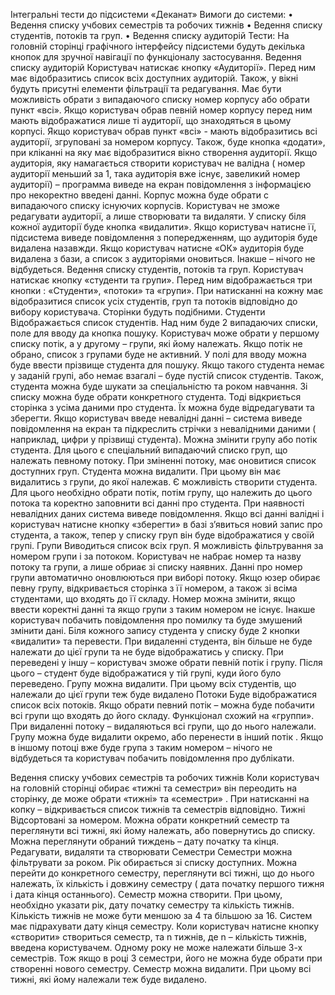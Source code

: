 Інтегральні тести до підсистеми «Деканат»
Вимоги до системи:
•	Ведення списку учбових семестрів та робочих тижнів
•	Ведення списку студентів, потоків та груп.
•	Ведення списку аудиторій
Тести:
На головній сторінці графічного інтерфейсу підсистеми будуть декілька кнопок для зручної навігації по функціоналу застосування.
Ведення списку аудиторій
Користувач натискає кнопку «Аудиторії». Перед ним має відобразитись список всіх доступних аудиторій. Також, у вікні будуть присутні елементи фільтрації та редагування. Має бути можливість обрати з випадаючого списку номер корпусу або обрати пункт «всі». Якщо користувач обрав певній номер корпусу перед ним мають відображатися лише ті аудиторії, що знаходяться в цьому корпусі. Якщо користувач обрав пункт «всі» - мають відобразитись всі аудиторії, згруповані за номером корпусу. 
Також, буде кнопка «додати», при кліканні на яку має відобразитися вікно створення аудиторії. Якщо аудиторія, яку намагається створити користувач не валідна ( номер аудиторії меньший за 1, така аудиторія вже існує, завеликий номер аудиторії) – программа виведе на екран повідомлення з інформацією про некоректно введені данні. Корпус можна буде обрати с випадаючого списку існуючих корпусів.
Користувач не зможе редагувати аудиторії, а лише створювати та видаляти.
У списку біля кожної аудиторії буде кнопка «видалити». Якщо користувач натисне її, підсистема виведе повідомлення з попередженням, що аудиторія буде видалена назавжди. Якщо користувач натисне «ОК» аудиторія буде видалена з бази, а список з аудиторіями оновиться. Інакше – нічого не відбудеться.
Ведення списку студентів, потоків та груп.
Користувач натискає кнопку «студенти та групи». Перед ним відображається три кнопки : «Студенти», «потоки» та «групи». При натисканні на кожну має відобразитися список усіх студентів, груп та потоків відповідно до вибору користувача. Сторінки будуть подібними. 
Студенти
Відображається список студентів. Над ним буде 2 випадаючих списки, поле для вводу да кнопка пошуку. Користувач може обрати у першому списку потік, а у другому – групи, які йому належать. Якщо потік не обрано, список з групами буде не активний. У полі для вводу можна буде ввести прізвище студента для пошуку. Якщо такого студента немає у заданій групі, або немає взагалі – буде пустій список студентів. Також, студента можна буде шукати за спеціальністю та роком навчання.
Зі списку можна буде обрати конкретного студента. Тоді відкриється сторінка з усіма даними про студента. Їх можна буде відредагувати та зберегти. Якщо користувач введе невалідні данні – система виведе повідомлення на екран та підкреслить стрічки з невалідними даними ( наприклад, цифри у прізвищі студента). Можна змінити групу або потік студента. Для цього є спеціальний випадаючий списко груп, що належать певному потоку. При зміненні потоку, має оновитися список доступних груп. Студента можна видалити. При цьому він має видалитись з групи, до якої належав. Є можливість створити студента. Для цього необхідно обрати потік, потім групу, що  належить до цього потока та коректно заповнити всі данні про студента. При наявності невалідних даних система виведе повідомлення. Якщо всі данні валідні і користувач натисне кнопку «зберегти» в базі з’явиться новий запис про студента, а також, тепер у списку груп він буде відображатися у своїй групі.
Групи
Виводиться список всіх груп. Я можливість фільтрування за номером групи і за потоком.
Користувач не набрає номер та назву потоку та групи, а лише обриає зі списку наявних. Данні про номер групи автоматично оновлюються при виборі потоку. Якщо юзер обирає певну групу, відкривається сторінка з її номером, а також зі всіма студентами, що входять до її складу. Номер можна змінити, якщо ввести коректні данні та якщо групи з таким номером не існує. Інакше користувач побачить повідомлення про помилку та буде змушений змінити дані. Біля кожного запису студента у списку буде 2 кнопки «видалити» та перевести. При видаленні студента, він більше не буде належати до цієї групи та не буде відображатись у списку. При переведені у іншу – користувач зможе обрати певній потік і групу. Після цього – студент буде відображатися у тій групі, куди його було переведено. Групу можна видалити. При цьому всіх студентів, що належали до цієї групи теж буде видалено
Потоки
Буде відображатися список всіх потоків. Якщо обрати певний потік – можна буде побачити всі групи що входять до його складу. Функціонал схожий на «группи». При видаленні потоку – видаляються всі групи, що до нього належали. Групу можна буде видалити окремо, або перенести в інший потік . Якщо в іншому потоці вже буде група з таким номером – нічого не відбудеться та користувач побачить повідомлення про дублікати.

Ведення списку учбових семестрів та робочих тижнів
Коли користувач на головній сторінці обирає «тижні та семестри» він переодить на сторінку, де може обрати «тижні» та «семестри» . При натисканні на копку – відкривається список тижнів та семестрів відповідно.
Тижні
Відсортовані за номером. Можна обрати конкретний семестр та переглянути всі тижні, які йому належать, або повернутись до списку. Можна переглянути обраний тиждень – дату початку та кінця. Редагувати, видаляти та створювати
Семестри
Семестри можна фільтрувати за роком. Рік обирається зі списку доступних. Можна перейти до конкретного семестру, переглянути всі тижні, що до нього належать, їх кількість і довжину семестру ( дата початку першого тижня і дата кінця останнього). Семестр можна створити. При цьому, необхідно указати рік, дату початку семестру та кількість тижнів. Кількість тижнів не може бути меншою за 4 та більшою за 16. Систем має підрахувати дату кінця семестру. Коли користувач натисне кнопку «створити» створиться семестр, та n тижнів, де n – кількість тижнів, введена користувачем. Одному року не може належати більше 3-х семестрів. Тож якщо в році 3 семестри, його не можна буде обрати при створенні нового семестру. Семестр можна видалити. При цьому всі тижні, які йому належали теж буде видалено.


